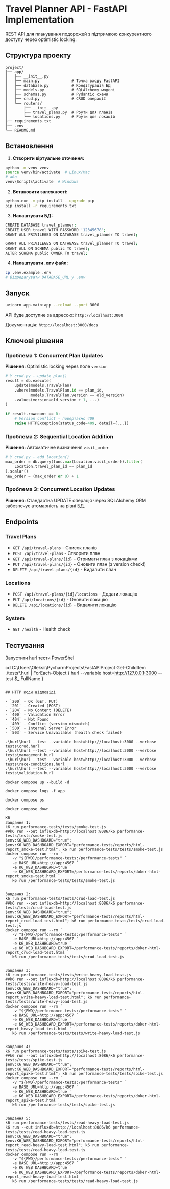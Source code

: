 # Travel Planner API - FastAPI Implementation

REST API для планування подорожей з підтримкою конкурентного доступу через optimistic locking.

## Структура проекту

```
project/
├── app/
│   ├── __init__.py
│   ├── main.py              # Точка входу FastAPI
│   ├── database.py          # Конфігурація БД
│   ├── models.py            # SQLAlchemy моделі
│   ├── schemas.py           # Pydantic схеми
│   ├── crud.py              # CRUD операції
│   └── routers/
│       ├── __init__.py
│       ├── travel_plans.py  # Роути для планів
│       └── locations.py     # Роути для локацій
├── requirements.txt
├── .env
└── README.md
```

## Встановлення

1. **Створити віртуальне оточення:**
```bash
python -m venv venv
source venv/bin/activate  # Linux/Mac
# або
venv\Scripts\activate  # Windows
```

2. **Встановити залежності:**
```bash
python.exe -m pip install --upgrade pip
pip install -r requirements.txt
```

3. **Налаштувати БД:**
```bash
CREATE DATABASE travel_planner;
CREATE USER travel WITH PASSWORD '12345678';
GRANT ALL PRIVILEGES ON DATABASE travel_planner TO travel;

GRANT ALL PRIVILEGES ON DATABASE travel_planner TO travel;
GRANT ALL ON SCHEMA public TO travel;
ALTER SCHEMA public OWNER TO travel;
```

4. **Налаштувати .env файл:**
```bash
cp .env.example .env
# Відредагувати DATABASE_URL у .env
```

## Запуск

```bash
uvicorn app.main:app --reload --port 3000
```

API буде доступне за адресою: `http://localhost:3000`

Документація: `http://localhost:3000/docs`

## Ключові рішення

### Проблема 1: Concurrent Plan Updates
**Рішення:** Optimistic locking через поле `version`

```python
# У crud.py - update_plan()
result = db.execute(
    update(models.TravelPlan)
    .where(models.TravelPlan.id == plan_id, 
           models.TravelPlan.version == old_version)
    .values(version=old_version + 1, ...)
)

if result.rowcount == 0:
    # Version conflict - повертаємо 409
    raise HTTPException(status_code=409, detail={...})
```

### Проблема 2: Sequential Location Addition
**Рішення:** Автоматичне визначення `visit_order`

```python
# У crud.py - add_location()
max_order = db.query(func.max(Location.visit_order)).filter(
    Location.travel_plan_id == plan_id
).scalar()
new_order = (max_order or 0) + 1
```

### Проблема 3: Concurrent Location Updates
**Рішення:** Стандартна UPDATE операція через SQLAlchemy ORM забезпечує атомарність на рівні БД.

## Endpoints

### Travel Plans
- `GET /api/travel-plans` - Список планів
- `POST /api/travel-plans` - Створити план
- `GET /api/travel-plans/{id}` - Отримати план з локаціями
- `PUT /api/travel-plans/{id}` - Оновити план (з version check!)
- `DELETE /api/travel-plans/{id}` - Видалити план

### Locations
- `POST /api/travel-plans/{id}/locations` - Додати локацію
- `PUT /api/locations/{id}` - Оновити локацію
- `DELETE /api/locations/{id}` - Видалити локацію

### System
- `GET /health` - Health check

## Тестування

Запустити hurl тести 
PowerShel

cd C:\Users\Oleksii\PycharmProjects\FastAPIProject
Get-ChildItem .\tests\*.hurl | ForEach-Object { hurl --variable host=http://127.0.0.1:3000 --test $_.FullName }


```

## HTTP коди відповіді

- `200` - OK (GET, PUT)
- `201` - Created (POST)
- `204` - No Content (DELETE)
- `400` - Validation Error
- `404` - Not Found
- `409` - Conflict (version mismatch)
- `500` - Internal Server Error
- `503` - Service Unavailable (health check failed)

.\hurl\hurl --test --variable host=http://localhost:3000 --verbose tests\crud.hurl
.\hurl\hurl --test --variable host=http://localhost:3000 --verbose tests\management.hurl
.\hurl\hurl --test --variable host=http://localhost:3000 --verbose tests\race-conditions.hurl
.\hurl\hurl --test --variable host=http://localhost:3000 --verbose tests\validation.hurl   

docker compose up --build -d

docker compose logs -f app

docker compose ps  

docker compose down

K6
Завдання 1:
k6 run performance-tests/tests/smoke-test.js
##k6 run --out influxdb=http://localhost:8086/k6 performance-tests/tests/smoke-test.js
$env:K6_WEB_DASHBOARD="true"; $env:K6_WEB_DASHBOARD_EXPORT="performance-tests/reports/html-report_smoke-test.html"; k6 run performance-tests/tests/smoke-test.js
docker compose run --rm `
   -v "${PWD}/performance-tests:/performance-tests" `
   -e BASE_URL=http://app:4567 `
   -e K6_WEB_DASHBOARD=true `
   -e K6_WEB_DASHBOARD_EXPORT=/performance-tests/reports/doker-html-report_smoke-test.html `
   k6 run /performance-tests/tests/smoke-test.js


Завдання 2:
k6 run performance-tests/tests/crud-load-test.js
##k6 run --out influxdb=http://localhost:8086/k6 performance-tests/tests/crud-load-test.js
$env:K6_WEB_DASHBOARD="true"; $env:K6_WEB_DASHBOARD_EXPORT="performance-tests/reports/html-report_crud-load-test.html"; k6 run performance-tests/tests/crud-load-test.js
docker compose run --rm `
   -v "${PWD}/performance-tests:/performance-tests" `
   -e BASE_URL=http://app:4567 `
   -e K6_WEB_DASHBOARD=true `
   -e K6_WEB_DASHBOARD_EXPORT=/performance-tests/reports/doker-html-report_crud-load-test.html `
   k6 run /performance-tests/tests/crud-load-test.js
   
   
Завдання 3:
k6 run performance-tests/tests/write-heavy-load-test.js
##k6 run --out influxdb=http://localhost:8086/k6 performance-tests/tests/write-heavy-load-test.js
$env:K6_WEB_DASHBOARD="true"; $env:K6_WEB_DASHBOARD_EXPORT="performance-tests/reports/html-report_write-heavy-load-test.html"; k6 run performance-tests/tests/write-heavy-load-test.js
docker compose run --rm `
   -v "${PWD}/performance-tests:/performance-tests" `
   -e BASE_URL=http://app:4567 `
   -e K6_WEB_DASHBOARD=true `
   -e K6_WEB_DASHBOARD_EXPORT=/performance-tests/reports/doker-html-report_heavy-load-test.html `
   k6 run /performance-tests/tests/write-heavy-load-test.js
   
   
Завдання 4:
k6 run performance-tests/tests/spike-test.js
##k6 run --out influxdb=http://localhost:8086/k6 performance-tests/tests/spike-test.js
$env:K6_WEB_DASHBOARD="true"; $env:K6_WEB_DASHBOARD_EXPORT="performance-tests/reports/html-report_spike-test.html"; k6 run performance-tests/tests/spike-test.js
docker compose run --rm `
   -v "${PWD}/performance-tests:/performance-tests" `
   -e BASE_URL=http://app:4567 `
   -e K6_WEB_DASHBOARD=true `
   -e K6_WEB_DASHBOARD_EXPORT=/performance-tests/reports/doker-html-report_spike-test.html `
   k6 run /performance-tests/tests/spike-test.js
   
   
Завдання 5:
k6 run performance-tests/tests/read-heavy-load-test.js
k6 run --out influxdb=http://localhost:8086/k6 performance-tests/tests/read-heavy-load-test.js
$env:K6_WEB_DASHBOARD="true"; $env:K6_WEB_DASHBOARD_EXPORT="performance-tests/reports/html-report_read-heavy-load-test.html"; k6 run performance-tests/tests/read-heavy-load-test.js
docker compose run --rm `
   -v "${PWD}/performance-tests:/performance-tests" `
   -e BASE_URL=http://app:4567 `
   -e K6_WEB_DASHBOARD=true `
   -e K6_WEB_DASHBOARD_EXPORT=/performance-tests/reports/doker-html-report_read-heavy-load-test.html `
   k6 run /performance-tests/tests/read-heavy-load-test.js
